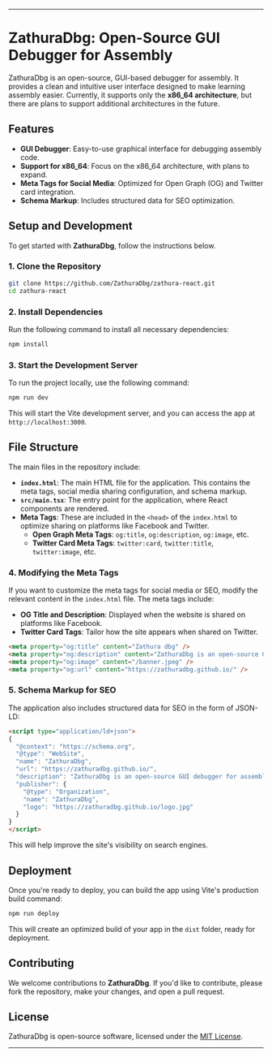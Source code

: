 ---

# ZathuraDbg: Open-Source GUI Debugger for Assembly

ZathuraDbg is an open-source, GUI-based debugger for assembly. It provides a clean and intuitive user interface designed to make learning assembly easier. Currently, it supports only the **x86_64 architecture**, but there are plans to support additional architectures in the future.

## Features

- **GUI Debugger**: Easy-to-use graphical interface for debugging assembly code.
- **Support for x86_64**: Focus on the x86_64 architecture, with plans to expand.
- **Meta Tags for Social Media**: Optimized for Open Graph (OG) and Twitter card integration.
- **Schema Markup**: Includes structured data for SEO optimization.

## Setup and Development

To get started with **ZathuraDbg**, follow the instructions below.

### 1. Clone the Repository

```bash
git clone https://github.com/ZathuraDbg/zathura-react.git
cd zathura-react
```

### 2. Install Dependencies

Run the following command to install all necessary dependencies:

```bash
npm install
```

### 3. Start the Development Server

To run the project locally, use the following command:

```bash
npm run dev
```

This will start the Vite development server, and you can access the app at `http://localhost:3000`.

## File Structure

The main files in the repository include:

- **`index.html`**: The main HTML file for the application. This contains the meta tags, social media sharing configuration, and schema markup.
- **`src/main.tsx`**: The entry point for the application, where React components are rendered.
- **Meta Tags**: These are included in the `<head>` of the `index.html` to optimize sharing on platforms like Facebook and Twitter.
  - **Open Graph Meta Tags**: `og:title`, `og:description`, `og:image`, etc.
  - **Twitter Card Meta Tags**: `twitter:card`, `twitter:title`, `twitter:image`, etc.
  
### 4. Modifying the Meta Tags

If you want to customize the meta tags for social media or SEO, modify the relevant content in the `index.html` file. The meta tags include:

- **OG Title and Description**: Displayed when the website is shared on platforms like Facebook.
- **Twitter Card Tags**: Tailor how the site appears when shared on Twitter.

```html
<meta property="og:title" content="Zathura dbg" />
<meta property="og:description" content="ZathuraDbg is an open-source GUI debugger for assembly..." />
<meta property="og:image" content="/banner.jpeg" />
<meta property="og:url" content="https://zathuradbg.github.io/" />
```

### 5. Schema Markup for SEO

The application also includes structured data for SEO in the form of JSON-LD:

```html
<script type="application/ld+json">
{
  "@context": "https://schema.org",
  "@type": "WebSite",
  "name": "ZathuraDbg",
  "url": "https://zathuradbg.github.io/",
  "description": "ZathuraDbg is an open-source GUI debugger for assembly.",
  "publisher": {
    "@type": "Organization",
    "name": "ZathuraDbg",
    "logo": "https://zathuradbg.github.io/logo.jpg"
  }
}
</script>
```

This will help improve the site's visibility on search engines.

## Deployment

Once you're ready to deploy, you can build the app using Vite's production build command:

```bash
npm run deploy
```

This will create an optimized build of your app in the `dist` folder, ready for deployment.

## Contributing

We welcome contributions to **ZathuraDbg**. If you'd like to contribute, please fork the repository, make your changes, and open a pull request.

## License

ZathuraDbg is open-source software, licensed under the [MIT License](LICENSE).

---